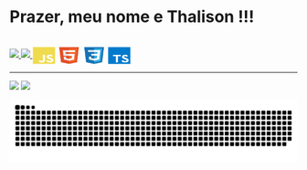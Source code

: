 <h1> Prazer, meu nome e Thalison !!! </h1>
 <div style="display:inline-block">
  <a href="https://github.com/thalison1998">
  <img height="180em" src="https://github-readme-stats.vercel.app/api?username=thalison1998&show_icons=true&theme=bear&include_all_commits=true&count_private=true"/>
  <img height="180em"  src="https://github-readme-stats.vercel.app/api/top-langs/?username=thalison1998&layout=compact&langs_count=7&theme=bear" />
</div>
  <div style="display:inline-block"><br>
  <img align="center" alt="Thalison-Js" height="30" width="40" src="https://raw.githubusercontent.com/devicons/devicon/master/icons/javascript/javascript-plain.svg">
  <img align="center" alt="Thalison-HTML" height="30" width="40" src="https://raw.githubusercontent.com/devicons/devicon/master/icons/html5/html5-original.svg">
  <img align="center" alt="Thalison-CSS" height="30" width="40" src="https://raw.githubusercontent.com/devicons/devicon/master/icons/css3/css3-original.svg">
   <img align="center" alt="Thalison-CSS" height="30" width="40" src="https://raw.githubusercontent.com/devicons/devicon/master/icons/typescript/typescript-original.svg">
</div>
<hr>
<div>

  <a href = "mailto:thalison1998@gmail.com"><img src="https://img.shields.io/badge/-Gmail-%23333?style=for-the-badge&logo=gmail&logoColor=white" target="_blank"></a>
  <a href="https://www.linkedin.com/in/thalison-monteiro-701a57215" target="_blank"><img src="https://img.shields.io/badge/-LinkedIn-%230077B5?style=for-the-badge&logo=linkedin&logoColor=white" target="_blank"></a> 
 </div>
  
 ![Snake animation](https://github.com/thalison1998/thalison1998/blob/output/github-contribution-grid-snake.svg)
<!--
**thalison1998/Thalison1998** is a ✨ _special_ ✨ repository because its `README.md` (this file) appears on your GitHub profile.

Here are some ideas to get you started:

- 🔭 I’m currently working on ...
- 🌱 I’m currently learning ...
- 👯 I’m looking to collaborate on ...
- 🤔 I’m looking for help with ...
- 💬 Ask me about ...
- 📫 How to reach me: ...
- 😄 Pronouns: ...
- ⚡ Fun fact: ...
-->
